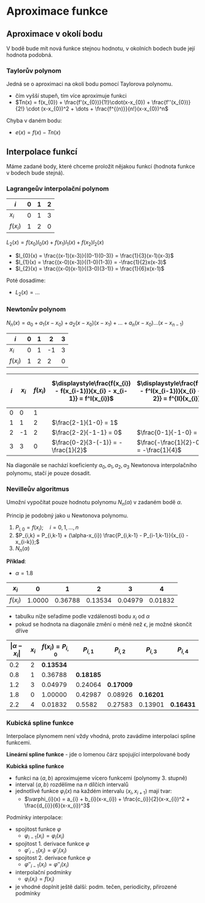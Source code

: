 # Aproximace funkce

## Aproximace v okolí bodu

V bodě bude mít nová funkce stejnou hodnotu, v okolních bodech bude její hodnota podobná.

### Taylorův polynom

Jedná se o aproximaci na okolí bodu pomocí Taylorova polynomu.
- čím vyšší stupeň, tím více aproximuje funkci
- $Tn(x) = f(x_{0}) + \frac{f'(x_{0})}{1!}\cdot(x-x_{0}) + \frac{f''(x_{0})}{2!} \cdot (x-x_{0})^2 + \dots + \frac{f^{(n)}}{n!}(x-x_{0})^n$

Chyba v daném bodu:
- $e(x) = f(x) - Tn(x)$
## Interpolace funkcí

Máme zadané body, které chceme proložit nějakou funkcí (hodnota funkce v bodech bude stejná).

### Lagrangeův interpolační polynom

| $i$        | 0   | 1   | 2   |
| ---------- | --- | --- | --- |
| $x_{i}$    | 0   | 1   | 3   |
| $f(x_{i})$ | 1   | 2   | 0   |

$L_{2}(x) = f(x_{0})l_{0}(x) + f(x_{1})l_{1}(x) + f(x_{2})l_{2}(x)$
- $l_{0}(x) = \frac{(x-1)(x-3)}{(0-1)(0-3)} = \frac{1}{3}(x-1)(x-3)$
- $l_{1}(x) = \frac{(x-0)(x-3)}{(1-0)(1-3)} = -\frac{1}{2}x(x-3)$
- $l_{2}(x) = \frac{(x-0)(x-1)}{(3-0)(3-1)} = \frac{1}{6}x(x-1)$

Poté dosadíme:
- $L_{2}(x) = \dots$

### Newtonův polynom

$N_{n}(x) = a_{0} + a_{1}(x-x_{0}) + a_{2}(x-x_{0})(x-x_{1}) + \dots + a_{n}(x-x_{0})\dots (x-x_{n-1})$

| $i$        | 0   | 1   | 2   | 3   |
| ---------- | --- | --- | --- | --- |
| $x_{i}$    | 0   | 1   | -1  | 3   |
| $f(x_{i})$ | 1   | 2   | 2   | 0   |

| $i$ | $x_{i}$ | $f(x_{i})$ | $\displaystyle\frac{f(x_{i}) - f(x_{i-1})}{x_{i} - x_{i-1}} = f^I(x_{i})$ | $\displaystyle\frac{f^I(x_{i}) - f^I(x_{i-1})}{x_{i} - x_{i-2}} = f^{II}(x_{i})$ | $\displaystyle\frac{f^{II}(x_{i}) - f^{II}(x_{i-1})}{x_{i} - x_{i-3}} = f^{III}(x_{i})$ |
| --- | ------- | ---------- | ------------------------------------------------------------------------- | -------------------------------------------------------------------------------- | --------------------------------------------------------------------------------------- |
| 0   | 0       | 1          |                                                                           |                                                                                  |                                                                                         |
| 1   | 1       | 2          | $\frac{2-1}{1-0} = 1$                                                     |                                                                                  |                                                                                         |
| 2   | -1      | 2          | $\frac{2-2}{-1-1} = 0$                                                    | $\frac{0-1}{-1-0} = 1$                                                           |                                                                                         |
| 3   | 3       | 0          | $\frac{0-2}{3-(-1)} = -\frac{1}{2}$                                       | $\frac{-\frac{1}{2}-0}{3-1} = -\frac{1}{4}$                                      | $\frac{-\frac{1}{4}-1}{3-0} = -\frac{5}{12}$                                            |
Na diagonále se nachází koeficienty $a_{0}, a_{1}, a_{2}, a_{3}$ Newtonova interpolačního polynomu, stačí je pouze dosadit.

### Nevilleův algoritmus

Umožní vypočítat pouze hodnotu polynomu $N_{n}(\alpha)$ v zadaném bodě $\alpha$.

Princip je podobný jako u Newtonova polynomu.
1. $P_{i,0} = f(x_{i}); \quad i =0, 1, \dots, n$
2. $P_{i,k} = P_{i,k-1} + (\alpha-x_{i}) \frac{P_{i,k-1} - P_{i-1,k-1}}{x_{i} - x_{i-k}};$
3. $N_{n}(\alpha)$

**Příklad**:
- $\alpha = 1.8$

| $x_{i}$    | 0      | 1       | 2       | 3       | 4       |
| ---------- | ------ | ------- | ------- | ------- | ------- |
| $f(x_{i})$ | 1.0000 | 0.36788 | 0.13534 | 0.04979 | 0.01832 |
- tabulku níže seřadíme podle vzdálenosti bodu $x_{i}$ od $\alpha$
- pokud se hodnota na diagonále změní o méně než $\epsilon$, je možné skončit dříve

| $\vert\alpha-x_{i}\vert$ | $x_i$ | $f(x_{i}) = P_{i,0}$ | $P_{i,1}$   | $P_{i,2}$   | $P_{i,3}$   | $P_{i,4}$   |
| ------------------------ | ----- | -------------------- | ----------- | ----------- | ----------- | ----------- |
| 0.2                      | 2     | **0.13534**          |             |             |             |             |
| 0.8                      | 1     | 0.36788              | **0.18185** |             |             |             |
| 1.2                      | 3     | 0.04979              | 0.24064     | **0.17009** |             |             |
| 1.8                      | 0     | 1.00000              | 0.42987     | 0.08926     | **0.16201** |             |
| 2.2                      | 4     | 0.01832              | 0.5582      | 0.27583     | 0.13901     | **0.16431** |

### Kubická spline funkce

Interpolace plynomem není vždy vhodná, proto zavádíme interpolaci spline funkcemi.

**Lineární spline funkce** - jde o lomenou čárz spojující interpolované body

**Kubická spline funkce**
- funkci na $\langle a,b\rangle$ aproximujeme vícero funkcemi (polynomy 3. stupně)
- interval $\langle a,b\rangle$ rozdělíme na $n$ dílčích intervalů
- jednotlivé funkce $\varphi_{i}(x)$ na každém intervalu $\langle x_{i},x_{i+1}\rangle$ mají tvar:
	- $\varphi_{i}(x) = a_{i} + b_{i}(x-x_{i}) + \frac{c_{i}}{2}(x-x_{i})^2 + \frac{d_{i}}{6}(x-x_{i})^3$

Podmínky interpolace:
- spojitost funkce $\varphi$
	- $\varphi_{i-1}(x_{i}) = \varphi_{i}(x_{i})$
- spojitost 1. derivace funkce $\varphi$
	- $\varphi'_{i-1}(x_{i}) = \varphi'_{i}(x_{i})$
- spojitost 2. derivace funkce $\varphi$
	- $\varphi''_{i-1}(x_{i}) = \varphi''_{i}(x_{i})$
- interpolační podmínky
	- $\varphi_{i}(x_{i}) = f(x_{i})$
- je vhodné doplnit ještě další: podm. tečen, periodicity, přirozené podmínky
